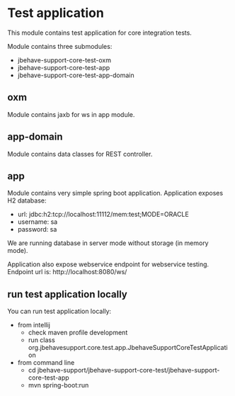 # Test application
This module contains test application for core integration tests.

Module contains three submodules:
- jbehave-support-core-test-oxm
- jbehave-support-core-test-app
- jbehave-support-core-test-app-domain

## oxm
Module contains jaxb for ws in app module.

## app-domain
Module contains data classes for REST controller.

## app
Module contains very simple spring boot application.
Application exposes H2 database:
- url: jdbc:h2:tcp://localhost:11112/mem:test;MODE=ORACLE
- username: sa
- password: sa

We are running database in server mode without storage (in memory mode).

Application also expose webservice endpoint for webservice testing. Endpoint url is: http://localhost:8080/ws/

## run test application locally
You can run test application locally:
- from intellij
    - check maven profile development
    - run class org.jbehavesupport.core.test.app.JbehaveSupportCoreTestApplication
- from command line
    - cd jbehave-support/jbehave-support-core-test/jbehave-support-core-test-app
    - mvn spring-boot:run
